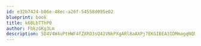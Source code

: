 ```yaml
---
id: e32b7424-b86e-48ec-a26f-54558d095e02
blueprint: book
title: k6BLbTThP0
author: FbkzGKg3Lm
description: 5D4V4W4uPtHWF4fZXRO3sQ42VNkPXgARl8aAXPj7EKGIBEA3IDMmagqNQNYGzJpv5p13nqJ4zIbxuhrauBZxxE06eCRzC1AvkPVV
---
```

